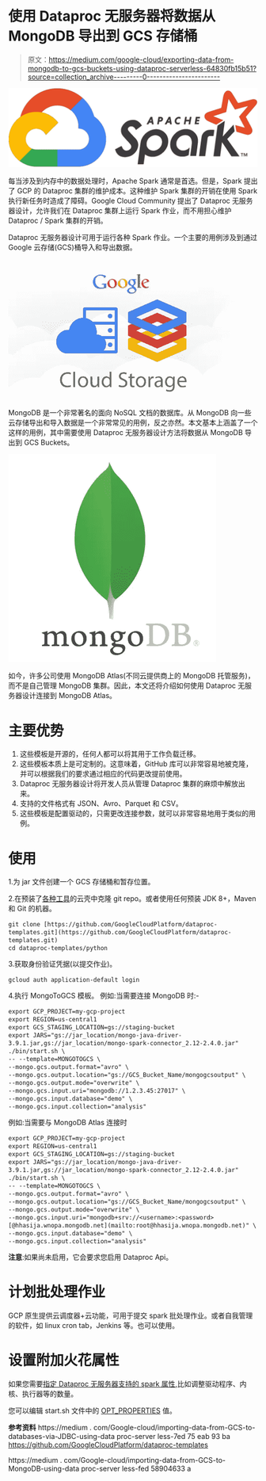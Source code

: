 # 使用 Dataproc 无服务器将数据从 MongoDB 导出到 GCS 存储桶

> 原文：<https://medium.com/google-cloud/exporting-data-from-mongodb-to-gcs-buckets-using-dataproc-serverless-64830fb15b51?source=collection_archive---------0----------------------->

![](img/ddd91c5744f6490986526d268aaa793e.png)

每当涉及到内存中的数据处理时，Apache Spark 通常是首选。但是，Spark 提出了 GCP 的 Dataproc 集群的维护成本。这种维护 Spark 集群的开销在使用 Spark 执行新任务时造成了障碍。Google Cloud Community 提出了 Dataproc 无服务器设计，允许我们在 Dataproc 集群上运行 Spark 作业，而不用担心维护 Dataproc / Spark 集群的开销。

Dataproc 无服务器设计可用于运行各种 Spark 作业。一个主要的用例涉及到通过 Google 云存储(GCS)桶导入和导出数据。

![](img/9a993738035ba6cd8d02dfbdfaeeabfa.png)

MongoDB 是一个非常著名的面向 NoSQL 文档的数据库。从 MongoDB 向一些云存储导出和导入数据是一个非常常见的用例，反之亦然。本文基本上涵盖了一个这样的用例，其中需要使用 Dataproc 无服务器设计方法将数据从 MongoDB 导出到 GCS Buckets。

![](img/fb7f4959b67e03cde9625e859b6a26c7.png)

如今，许多公司使用 MongoDB Atlas(不同云提供商上的 MongoDB 托管服务)，而不是自己管理 MongoDB 集群。因此，本文还将介绍如何使用 Dataproc 无服务器设计连接到 MongoDB Atlas。

# 主要优势

1.  这些模板是开源的，任何人都可以将其用于工作负载迁移。
2.  这些模板本质上是可定制的。这意味着，GitHub 库可以非常容易地被克隆，并可以根据我们的要求通过相应的代码更改提前使用。
3.  Dataproc 无服务器设计将开发人员从管理 Dataproc 集群的麻烦中解放出来。
4.  支持的文件格式有 JSON、Avro、Parquet 和 CSV。
5.  这些模板是配置驱动的，只需更改连接参数，就可以非常容易地用于类似的用例。

# 使用

1.为 jar 文件创建一个 GCS 存储桶和暂存位置。

2.在预装了[各种工具](https://cloud.google.com/shell/docs/how-cloud-shell-works)的云壳中克隆 git repo。或者使用任何预装 JDK 8+，Maven 和 Git 的机器。

```
git clone [https://github.com/GoogleCloudPlatform/dataproc-templates.git](https://github.com/GoogleCloudPlatform/dataproc-templates.git)
cd dataproc-templates/python
```

3.获取身份验证凭据(以提交作业)。

```
gcloud auth application-default login
```

4.执行 MongoToGCS 模板。
例如:当需要连接 MongoDB 时:-

```
export GCP_PROJECT=my-gcp-project
export REGION=us-central1
export GCS_STAGING_LOCATION=gs://staging-bucket
export JARS="gs://jar_location/mongo-java-driver-3.9.1.jar,gs://jar_location/mongo-spark-connector_2.12-2.4.0.jar" ./bin/start.sh \
-- --template=MONGOTOGCS \
--mongo.gcs.output.format="avro" \
--mongo.gcs.output.location="gs://GCS_Bucket_Name/mongogcsoutput" \
--mongo.gcs.output.mode="overwrite" \
--mongo.gcs.input.uri="mongodb://1.2.3.45:27017" \
--mongo.gcs.input.database="demo" \
--mongo.gcs.input.collection="analysis"
```

例如:当需要与 MongoDB Atlas 连接时

```
export GCP_PROJECT=my-gcp-project
export REGION=us-central1
export GCS_STAGING_LOCATION=gs://staging-bucket
export JARS="gs://jar_location/mongo-java-driver-3.9.1.jar,gs://jar_location/mongo-spark-connector_2.12-2.4.0.jar" ./bin/start.sh \
-- --template=MONGOTOGCS \
--mongo.gcs.output.format="avro" \
--mongo.gcs.output.location="gs://GCS_Bucket_Name/mongogcsoutput" \
--mongo.gcs.output.mode="overwrite" \
--mongo.gcs.input.uri="mongodb+srv://<username>:<password>[@hhasija.wnopa.mongodb.net](mailto:root@hhasija.wnopa.mongodb.net)" \
--mongo.gcs.input.database="demo" \
--mongo.gcs.input.collection="analysis"
```

**注意**:如果尚未启用，它会要求您启用 Dataproc Api。

# 计划批处理作业

GCP 原生提供云调度器+云功能，可用于提交 spark 批处理作业。或者自我管理的软件，如 linux cron tab，Jenkins 等。也可以使用。

# 设置附加火花属性

如果您需要[指定 Dataproc 无服务器支持的 spark 属性](https://cloud.google.com/dataproc-serverless/docs/concepts/properties),比如调整驱动程序、内核、执行器等的数量。

您可以编辑 start.sh 文件中的 [OPT_PROPERTIES](https://github.com/GoogleCloudPlatform/dataproc-templates/blob/main/java/bin/start.sh#L50) 值。

**参考资料**
https://medium . com/Google-cloud/importing-data-from-GCS-to-databases-via-JDBC-using-data proc-server less-7ed 75 eab 93 ba
https://github.com/GoogleCloudPlatform/dataproc-templates

https://medium . com/Google-cloud/importing-data-from-GCS-to-MongoDB-using-data proc-server less-fed 58904633 a
